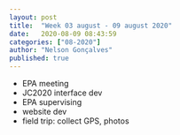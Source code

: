 ```yaml
---
layout: post
title:  "Week 03 august - 09 august 2020"
date:   2020-08-09 08:43:59
categories: ["08-2020"]
author: "Nelson Gonçalves"
published: true
---
```


* EPA meeting
* JC2020 interface dev
* EPA supervising
* website dev
* field trip: collect GPS, photos
